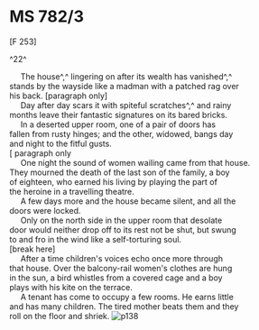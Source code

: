 # MS 782/3

[F 253]

^22^ 

&nbsp;&nbsp;&nbsp;&nbsp;&nbsp;The house^,^ lingering on after its wealth has vanished^,^ \
stands by the wayside like a madman with a patched rag over \
his back.  [paragraph only] \
&nbsp;&nbsp;&nbsp;&nbsp;&nbsp;Day after day scars it with spiteful scratches^,^ and rainy \
months leave their fantastic signatures on its bared bricks. \
&nbsp;&nbsp;&nbsp;&nbsp;&nbsp;In a deserted upper room, one of a pair of doors has \
fallen from rusty hinges; and the other, widowed, bangs day \
and night to the fitful gusts. \
[ paragraph only \
&nbsp;&nbsp;&nbsp;&nbsp;&nbsp;One night the sound of women wailing came from that house. \
They mourned the death of the last son of the family, a boy \
of eighteen, who earned his living by playing the part of \
the heroine in a travelling theatre. \
&nbsp;&nbsp;&nbsp;&nbsp;&nbsp;A few days more and the house became silent, and all the \
doors were locked. \
&nbsp;&nbsp;&nbsp;&nbsp;&nbsp;Only on the north side in the upper room that desolate \
door would neither drop off to its rest not be shut, but swung \
to and fro in the wind like a self-torturing soul. \
[break here] \
&nbsp;&nbsp;&nbsp;&nbsp;&nbsp;After a time children's voices echo once more through \
that house. Over the balcony-rail women's clothes are hung \
in the sun, a bird whistles from a covered cage and a boy \
plays with his kite on the terrace. \
&nbsp;&nbsp;&nbsp;&nbsp;&nbsp;A tenant has come to occupy a few rooms. He earns little \
and has many children. The tired mother beats them and they \
roll on the floor and shriek.
![p138](MS782_3-138.jpg)
